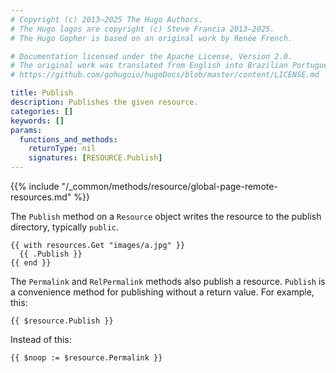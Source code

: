 ```yaml
---
# Copyright (c) 2013–2025 The Hugo Authors.
# The Hugo logos are copyright (c) Steve Francia 2013–2025.
# The Hugo Gopher is based on an original work by Renée French.

# Documentation licensed under the Apache License, Version 2.0.
# The original work was translated from English into Brazilian Portuguese.
# https://github.com/gohugoio/hugoDocs/blob/master/content/LICENSE.md

title: Publish
description: Publishes the given resource.
categories: []
keywords: []
params:
  functions_and_methods:
    returnType: nil
    signatures: [RESOURCE.Publish]
---
```


{{% include "/_common/methods/resource/global-page-remote-resources.md" %}}

The `Publish` method on a `Resource` object writes the resource to the publish directory, typically `public`.

```go-html-template
{{ with resources.Get "images/a.jpg" }}
  {{ .Publish }}
{{ end }}
```

The `Permalink` and `RelPermalink` methods also publish a resource. `Publish` is a convenience method for publishing without a return value. For example, this:

```go-html-template
{{ $resource.Publish }}
```

Instead of this:

```go-html-template
{{ $noop := $resource.Permalink }}
```
